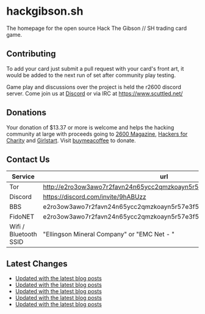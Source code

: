 # hackgibson.sh
The homepage for the open source Hack The Gibson // SH trading card game.


## Contributing

To add your card just submit a pull request with your card's front art, it would be added to the next run of set after community play testing.

Game play and discussions over the project is held the r2600 discord server. Come join us at [Discord](https://discord.com/invite/9hABUzz) or via IRC at https://www.scuttled.net/


## Donations

Your donation of $13.37 or more is welcome and helps the hacking community at large with proceeds going to [2600 Magazine](https://2600.com/), [Hackers for Charity](https://hackersforcharity.org) and [Girlstart](https://girlstart.org).  Visit [buymeacoffee](https://www.buymeacoffee.com/hackgibson.sh) to donate.


## Contact Us

Service | url
-|-
Tor | http://e2ro3ow3awo7r2favn24n65ycc2qmzkoayn5r57e3f56nvjwdcgg32ad.onion
Discord | https://discord.com/invite/9hABUzz
BBS | e2ro3ow3awo7r2favn24n65ycc2qmzkoayn5r57e3f56nvjwdcgg32ad.onion:23
FidoNET | e2ro3ow3awo7r2favn24n65ycc2qmzkoayn5r57e3f56nvjwdcgg32ad.onion:24554
Wifi / Bluetooth SSID | "Ellingson Mineral Company" or "EMC Net - <fidonet address>"

## Latest Changes
<!-- BLOG-POST-LIST:START -->
- [Updated with the latest blog posts](https://github.com/DFW2600/hackgibson.sh/commit/5a4e8a032cb28fe8ec365aa8d4fc891963396478)
- [Updated with the latest blog posts](https://github.com/DFW2600/hackgibson.sh/commit/c4a08f2dfcc10e6d1dd69c0178ed06b015179661)
- [Updated with the latest blog posts](https://github.com/DFW2600/hackgibson.sh/commit/b3c7c81a1664f143aae8d5874c46ceba46267653)
- [Updated with the latest blog posts](https://github.com/DFW2600/hackgibson.sh/commit/48590bb58d5bff3dc829baffb55db9bcb69619e4)
- [Updated with the latest blog posts](https://github.com/DFW2600/hackgibson.sh/commit/5b43dc284c20d8b68a08a75eeedbf6e538a4781f)
<!-- BLOG-POST-LIST:END -->
